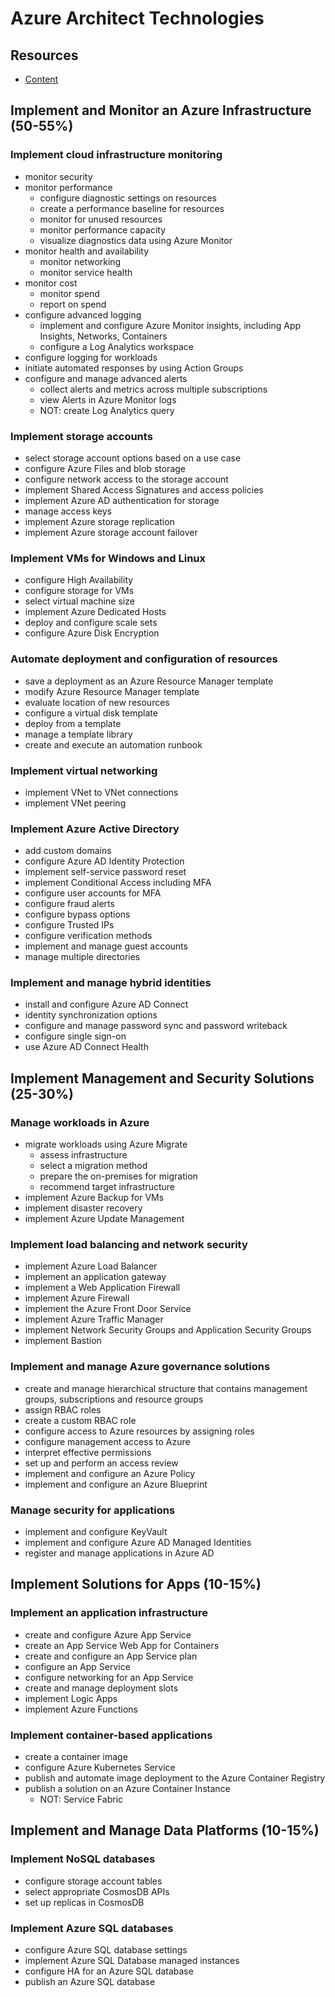 # Azure Architect Technologies

## Resources

- [Content](https://query.prod.cms.rt.microsoft.com/cms/api/am/binary/RE4psD6)

## Implement and Monitor an Azure Infrastructure (50-55%)

### Implement cloud infrastructure monitoring

- monitor security
- monitor performance
  - configure diagnostic settings on resources
  - create a performance baseline for resources
  - monitor for unused resources
  - monitor performance capacity
  - visualize diagnostics data using Azure Monitor
- monitor health and availability
  - monitor networking
  - monitor service health
- monitor cost
  - monitor spend
  - report on spend
- configure advanced logging
  - implement and configure Azure Monitor insights, including App Insights,
    Networks, Containers
  - configure a Log Analytics workspace
- configure logging for workloads
- initiate automated responses by using Action Groups
- configure and manage advanced alerts
  - collect alerts and metrics across multiple subscriptions
  - view Alerts in Azure Monitor logs
  - NOT: create Log Analytics query

### Implement storage accounts

- select storage account options based on a use case
- configure Azure Files and blob storage
- configure network access to the storage account
- implement Shared Access Signatures and access policies
- implement Azure AD authentication for storage
- manage access keys
- implement Azure storage replication
- implement Azure storage account failover

### Implement VMs for Windows and Linux

- configure High Availability
- configure storage for VMs
- select virtual machine size
- implement Azure Dedicated Hosts
- deploy and configure scale sets
- configure Azure Disk Encryption

### Automate deployment and configuration of resources

- save a deployment as an Azure Resource Manager template
- modify Azure Resource Manager template
- evaluate location of new resources
- configure a virtual disk template
- deploy from a template
- manage a template library
- create and execute an automation runbook

### Implement virtual networking

- implement VNet to VNet connections
- implement VNet peering

### Implement Azure Active Directory

- add custom domains
- configure Azure AD Identity Protection
- implement self-service password reset
- implement Conditional Access including MFA
- configure user accounts for MFA
- configure fraud alerts
- configure bypass options
- configure Trusted IPs
- configure verification methods
- implement and manage guest accounts
- manage multiple directories

### Implement and manage hybrid identities

- install and configure Azure AD Connect
- identity synchronization options
- configure and manage password sync and password writeback
- configure single sign-on
- use Azure AD Connect Health

## Implement Management and Security Solutions (25-30%)

### Manage workloads in Azure

- migrate workloads using Azure Migrate
  - assess infrastructure
  - select a migration method
  - prepare the on-premises for migration
  - recommend target infrastructure
- implement Azure Backup for VMs
- implement disaster recovery
- implement Azure Update Management

### Implement load balancing and network security

- implement Azure Load Balancer
- implement an application gateway
- implement a Web Application Firewall
- implement Azure Firewall
- implement the Azure Front Door Service
- implement Azure Traffic Manager
- implement Network Security Groups and Application Security Groups
- implement Bastion

### Implement and manage Azure governance solutions

- create and manage hierarchical structure that contains management groups,
  subscriptions and resource groups
- assign RBAC roles
- create a custom RBAC role
- configure access to Azure resources by assigning roles
- configure management access to Azure
- interpret effective permissions
- set up and perform an access review
- implement and configure an Azure Policy
- implement and configure an Azure Blueprint

### Manage security for applications

- implement and configure KeyVault
- implement and configure Azure AD Managed Identities
- register and manage applications in Azure AD

## Implement Solutions for Apps (10-15%)

### Implement an application infrastructure

- create and configure Azure App Service
- create an App Service Web App for Containers
- create and configure an App Service plan
- configure an App Service
- configure networking for an App Service
- create and manage deployment slots
- implement Logic Apps
- implement Azure Functions

### Implement container-based applications

- create a container image
- configure Azure Kubernetes Service
- publish and automate image deployment to the Azure Container Registry
- publish a solution on an Azure Container Instance
  - NOT: Service Fabric

## Implement and Manage Data Platforms (10-15%)

### Implement NoSQL databases

- configure storage account tables
- select appropriate CosmosDB APIs
- set up replicas in CosmosDB

### Implement Azure SQL databases

- configure Azure SQL database settings
- implement Azure SQL Database managed instances
- configure HA for an Azure SQL database
- publish an Azure SQL database
